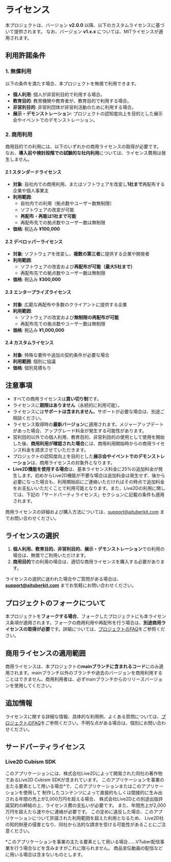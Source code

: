 # ライセンス

本プロジェクトは、バージョン **v2.0.0** 以降、以下のカスタムライセンスに基づいて提供されます。
なお、バージョン **v1.x.x** については、MITライセンスが適用されます。

## 利用許諾条件

### 1. 無償利用

以下の条件を満たす場合、本プロジェクトを無償で利用できます。

- **個人利用**: 個人が非営利目的で利用する場合。
- **教育目的**: 教育機関や教育者が、教育目的で利用する場合。
- **非営利目的**: 非営利団体が非営利活動のために利用する場合。
- **展示・デモンストレーション**: プロジェクトの認知度向上を目的とした展示会やイベントでのデモンストレーション。

### 2. 商用利用

商用目的での利用には、以下のいずれかの商用ライセンスの取得が必要です。
なお、**導入前や検討段階での試験的な社内利用**については、ライセンス費用は発生しません。

#### 2.1 スタンダードライセンス

- **対象**: 自社内での商用利用、またはソフトウェアを改変し**1社まで**再配布する企業や個人事業主
- **利用範囲**:
  - 自社内での利用（拠点数やユーザー数無制限）
  - ソフトウェアの改変が可能
  - **再配布・再販は1社まで可能**
  - 再配布先での拠点数やユーザー数は無制限
- **価格**: 税込み **¥100,000**

#### 2.2 デベロッパーライセンス

- **対象**: ソフトウェアを改変し、**複数の第三者**に提供する企業や開発者
- **利用範囲**:
  - ソフトウェアの改変および**再配布が可能（最大5社まで）**
  - 再配布先での拠点数やユーザー数は無制限
- **価格**: 税込み **¥300,000**

#### 2.3 エンタープライズライセンス

- **対象**: 広範な再配布や多数のクライアントに提供する企業
- **利用範囲**:
  - ソフトウェアの改変および**無制限の再配布が可能**
  - 再配布先での拠点数やユーザー数は無制限
- **価格**: 税込み **¥1,000,000**

#### 2.4 カスタムライセンス

- **対象**: 特殊な要件や追加の契約条件が必要な場合
- **利用範囲**: 個別に協議
- **価格**: 個別見積もり

## 注意事項

- すべての商用ライセンスは**買い切り制**です。
- ライセンスに**期限はありません**（永続的に利用可能）。
- ライセンスには**サポートは含まれません**。サポートが必要な場合は、別途ご相談ください。
- ライセンス取得時の**最新バージョン**に適用されます。メジャーアップデートがあった場合、アップグレード料金が発生する可能性があります。
- 営利目的以外での個人利用、教育目的、非営利目的の使用として使用を開始した後、**商用利用が確認された場合**には、商用利用開始時からの商用ライセンス料金を請求させていただきます。
- プロジェクトの認知度向上を目的とした**展示会やイベントでのデモンストレーション**は、商用ライセンスの対象外となります。
- **Live2D機能を使用する場合**は、基本ライセンス料金に25%の追加料金が発生します。初めからLive2D機能が不要な場合は追加料金は発生せず、後から必要になった場合も、利用開始前にご連絡いただければその時点で追加料金をお支払いいただくことで利用可能となります。また、Live2Dの利用に関しては、下記の「サードパーティライセンス」セクションに記載の条件も適用されます。

商用ライセンスの詳細および購入方法については、support@aituberkit.com までお問い合わせください。

## ライセンスの選択

1. **個人利用、教育目的、非営利目的、展示・デモンストレーション**での利用の場合は、無償でご利用いただけます。
2. **商用目的**での利用の場合は、適切な商用ライセンスを購入する必要があります。

ライセンスの選択に迷われた場合やご質問がある場合は、**support@aituberkit.com** までお気軽にお問い合わせください。

## プロジェクトのフォークについて

本プロジェクトを**フォークする場合**、フォークしたプロジェクトにも本ライセンス条項が適用されます。フォークの商用利用や再配布を行う場合は、**別途商用ライセンスの取得が必要**です。詳細については、[プロジェクトのFAQ](license-faq.md)をご参照ください。

## 商用ライセンスの適用範囲

商用ライセンスは、本プロジェクトの**mainブランチに含まれるコード**にのみ適用されます。mainブランチ以外のブランチや過去のバージョンを商用利用することはできません。商用利用者は、必ずmainブランチからのリリースバージョンを使用してください。

## 追加情報

ライセンスに関する詳細な情報、具体的な利用例、よくある質問については、[プロジェクトのFAQ](license-faq.md)をご参照ください。不明な点がある場合は、個別にお問い合わせください。

## サードパーティライセンス

### Live2D Cubism SDK

このアプリケーションには、株式会社Live2Dによって開発された同社の著作物であるLive2D Cubism SDKが含まれています。
このアプリケーションを事業の主たる要素として用いる場合\*で、このアプリケーションまたはこのアプリケーションを使用して
制作したコンテンツによって直接的もしくは間接的に生み出される年間の売上が2,000万円を超える場合、
株式会社Live2Dとの別途出版許諾契約の締結の上、ライセンス費の支払いが必要です。
また、年間売上が2,000万円を超えたら速やかに連絡が必要です。
この定めに違反した場合、このアプリケーションについて許諾された利用範囲を超えた利用となるため、
Live2D社の知的財産の侵害となり、同社から法的な請求を受ける可能性があることにご注意ください。

\*このアプリケーションを事業の主たる要素として用いる場合......VTuber配信事業を行う場合などを含みますがこれに限られません。
商品宣伝動画の配信などに用いる場合は含まないものとします。
